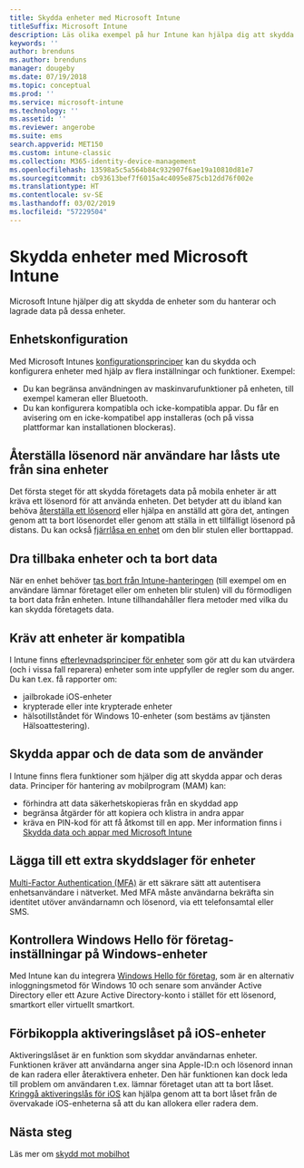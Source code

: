 ```yaml
---
title: Skydda enheter med Microsoft Intune
titleSuffix: Microsoft Intune
description: Läs olika exempel på hur Intune kan hjälpa dig att skydda dina enheter mot obehörig åtkomst och andra hot.
keywords: ''
author: brenduns
ms.author: brenduns
manager: dougeby
ms.date: 07/19/2018
ms.topic: conceptual
ms.prod: ''
ms.service: microsoft-intune
ms.technology: ''
ms.assetid: ''
ms.reviewer: angerobe
ms.suite: ems
search.appverid: MET150
ms.custom: intune-classic
ms.collection: M365-identity-device-management
ms.openlocfilehash: 13598a5c5a564b84c932907f6ae19a10810d81e7
ms.sourcegitcommit: cb93613bef7f6015a4c4095e875cb12dd76f002e
ms.translationtype: HT
ms.contentlocale: sv-SE
ms.lasthandoff: 03/02/2019
ms.locfileid: "57229504"
---
```

# <a name="protect-devices-with-microsoft-intune"></a>Skydda enheter med Microsoft Intune

Microsoft Intune hjälper dig att skydda de enheter som du hanterar och lagrade data på dessa enheter.

## <a name="device-configuration"></a>Enhetskonfiguration
Med Microsoft Intunes [konfigurationsprinciper](device-profiles.md) kan du skydda och konfigurera enheter med hjälp av flera inställningar och funktioner. Exempel:
- Du kan begränsa användningen av maskinvarufunktioner på enheten, till exempel kameran eller Bluetooth.
- Du kan konfigurera kompatibla och icke-kompatibla appar. Du får en avisering om en icke-kompatibel app installeras (och på vissa plattformar kan installationen blockeras).

## <a name="reset-passcodes-when-users-are-locked-out-of-their-devices"></a>Återställa lösenord när användare har låsts ute från sina enheter
Det första steget för att skydda företagets data på mobila enheter är att kräva ett lösenord för att använda enheten. Det betyder att du ibland kan behöva [återställa ett lösenord](device-passcode-reset.md) eller hjälpa en anställd att göra det, antingen genom att ta bort lösenordet eller genom att ställa in ett tillfälligt lösenord på distans. Du kan också [fjärrlåsa en enhet](device-remote-lock.md) om den blir stulen eller borttappad.

## <a name="retire-devices-and-remove-data"></a>Dra tillbaka enheter och ta bort data
När en enhet behöver [tas bort från Intune-hanteringen](devices-wipe.md) (till exempel om en användare lämnar företaget eller om enheten blir stulen) vill du förmodligen ta bort data från enheten. Intune tillhandahåller flera metoder med vilka du kan skydda företagets data.

## <a name="require-devices-to-be-compliant"></a>Kräv att enheter är kompatibla
I Intune finns [efterlevnadsprinciper för enheter](device-compliance-get-started.md) som gör att du kan utvärdera (och i vissa fall reparera) enheter som inte uppfyller de regler som du anger. Du kan t.ex. få rapporter om:
- jailbrokade iOS-enheter
- krypterade eller inte krypterade enheter
- hälsotillståndet för Windows 10-enheter (som bestäms av tjänsten Hälsoattestering).

## <a name="protect-apps-and-the-data-they-use"></a>Skydda appar och de data som de använder
I Intune finns flera funktioner som hjälper dig att skydda appar och deras data. Principer för hantering av mobilprogram (MAM) kan:
- förhindra att data säkerhetskopieras från en skyddad app
- begränsa åtgärder för att kopiera och klistra in andra appar
- kräva en PIN-kod för att få åtkomst till en app. Mer information finns i [Skydda data och appar med Microsoft Intune](app-protection-policy.md)

## <a name="add-an-additional-layer-of-protection-to-devices"></a>Lägga till ett extra skyddslager för enheter
[Multi-Factor Authentication (MFA)](multi-factor-authentication.md) är ett säkrare sätt att autentisera enhetsanvändare i nätverket.  Med MFA måste användarna bekräfta sin identitet utöver användarnamn och lösenord, via ett telefonsamtal eller SMS.

## <a name="control-windows-hello-for-business-settings-on-windows-devices"></a>Kontrollera Windows Hello för företag-inställningar på Windows-enheter
Med Intune kan du integrera [Windows Hello för företag](windows-hello.md), som är en alternativ inloggningsmetod för Windows 10 och senare som använder Active Directory eller ett Azure Active Directory-konto i stället för ett lösenord, smartkort eller virtuellt smartkort.

## <a name="bypass-activation-lock-on-ios-devices"></a>Förbikoppla aktiveringslåset på iOS-enheter
Aktiveringslåset är en funktion som skyddar användarnas enheter. Funktionen kräver att användarna anger sina Apple-ID:n och lösenord innan de kan radera eller återaktivera enheter. Den här funktionen kan dock leda till problem om användaren t.ex. lämnar företaget utan att ta bort låset. [Kringgå aktiveringslås för iOS]( device-activation-lock-bypass.md) kan hjälpa genom att ta bort låset från de övervakade iOS-enheterna så att du kan allokera eller radera dem.

## <a name="next-steps"></a>Nästa steg

Läs mer om [skydd mot mobilhot](mobile-threat-defense.md)


